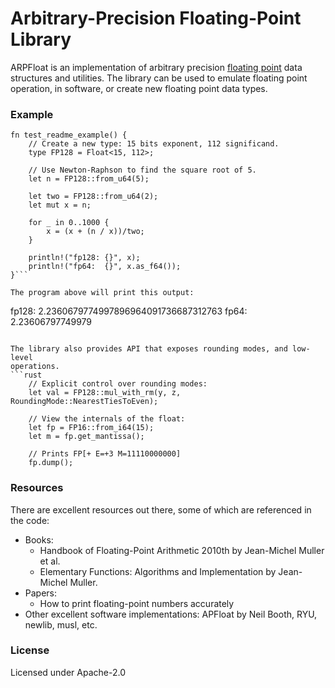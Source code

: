 # Arbitrary-Precision Floating-Point Library

ARPFloat is an implementation of arbitrary precision 
[floating point](https://en.wikipedia.org/wiki/IEEE_754) data
structures and utilities. The library can be used to emulate floating point
operation, in software, or create new floating point data types.

### Example
```
fn test_readme_example() {
    // Create a new type: 15 bits exponent, 112 significand.
    type FP128 = Float<15, 112>;

    // Use Newton-Raphson to find the square root of 5.
    let n = FP128::from_u64(5);

    let two = FP128::from_u64(2);
    let mut x = n;

    for _ in 0..1000 {
        x = (x + (n / x))/two;
    }

    println!("fp128: {}", x);
    println!("fp64:  {}", x.as_f64());
}```

The program above will print this output:
```
fp128: 2.2360679774997896964091736687312763
fp64:  2.23606797749979
```

The library also provides API that exposes rounding modes, and low-level
operations.
```rust
    // Explicit control over rounding modes:
    let val = FP128::mul_with_rm(y, z, RoundingMode::NearestTiesToEven);

    // View the internals of the float:
    let fp = FP16::from_i64(15);
    let m = fp.get_mantissa();

    // Prints FP[+ E=+3 M=11110000000]
    fp.dump();
```

### Resources

There are excellent resources out there, some of which are referenced in the code:

* Books: 
    * Handbook of Floating-Point Arithmetic 2010th by Jean-Michel Muller et al.
    * Elementary Functions: Algorithms and Implementation by Jean-Michel Muller.
* Papers:
    * How to print floating-point numbers accurately
* Other excellent software implementations: APFloat by Neil Booth, RYU, newlib, musl, etc.

### License

Licensed under Apache-2.0
